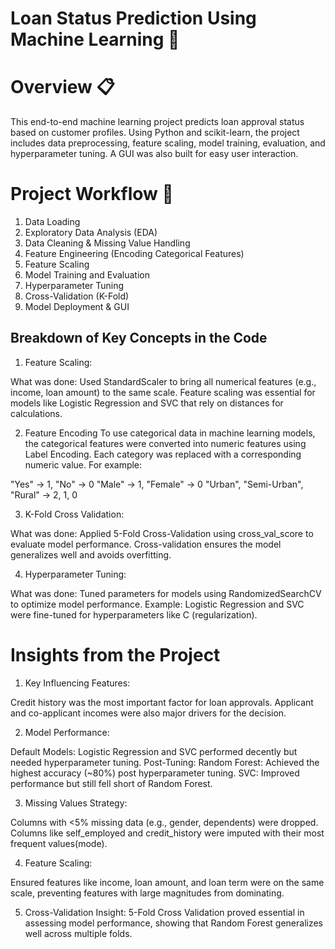 # Loan Status Prediction Using Machine Learning 🚀

# Overview 📋
This end-to-end machine learning project predicts loan approval status based on customer profiles. Using Python and scikit-learn, the project includes data preprocessing, feature scaling, model training, evaluation, and hyperparameter tuning. A GUI was also built for easy user interaction.

# Project Workflow 🔧
1. Data Loading
2. Exploratory Data Analysis (EDA)
3. Data Cleaning & Missing Value Handling
4. Feature Engineering (Encoding Categorical Features)
5. Feature Scaling
6. Model Training and Evaluation
7. Hyperparameter Tuning
8. Cross-Validation (K-Fold)
9. Model Deployment & GUI

## Breakdown of Key Concepts in the Code

1. Feature Scaling:

What was done:
Used StandardScaler to bring all numerical features (e.g., income, loan amount) to the same scale.
Feature scaling was essential for models like Logistic Regression and SVC that rely on distances for calculations.

2. Feature Encoding
To use categorical data in machine learning models, the categorical features were converted into numeric features using Label Encoding. Each category was replaced with a corresponding numeric value. For example:

"Yes" → 1, "No" → 0
"Male" → 1, "Female" → 0
"Urban", "Semi-Urban", "Rural" → 2, 1, 0


3. K-Fold Cross Validation:

What was done:
Applied 5-Fold Cross-Validation using cross_val_score to evaluate model performance.
Cross-validation ensures the model generalizes well and avoids overfitting.

4. Hyperparameter Tuning:

What was done:
Tuned parameters for models using RandomizedSearchCV to optimize model performance.
Example: Logistic Regression and SVC were fine-tuned for hyperparameters like C (regularization).

# Insights from the Project

1. Key Influencing Features:

Credit history was the most important factor for loan approvals.
Applicant and co-applicant incomes were also major drivers for the decision.

2. Model Performance:

Default Models: Logistic Regression and SVC performed decently but needed hyperparameter tuning.
Post-Tuning:
Random Forest: Achieved the highest accuracy (~80%) post hyperparameter tuning.
SVC: Improved performance but still fell short of Random Forest.

3. Missing Values Strategy:

Columns with <5% missing data (e.g., gender, dependents) were dropped.
Columns like self_employed and credit_history were imputed with their most frequent values(mode).

4. Feature Scaling:

Ensured features like income, loan amount, and loan term were on the same scale, preventing features with large magnitudes from dominating.

5. Cross-Validation Insight:
5-Fold Cross Validation proved essential in assessing model performance, showing that Random Forest generalizes well across multiple folds.
